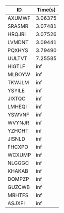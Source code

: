 |ID|Time(s)|
|-|-|
|AXUMWF|3.06375|
|SRASMR|3.07481|
|HRQJRI|3.07526|
|LVMDNT|3.09441|
|PQXHYS|3.79490|
|UULTVT|7.25585|
|HIGTLF|inf|
|MLBOYW|inf|
|TKWJLM|inf|
|YSYILE|inf|
|JIXTQC|inf|
|LMHEQI|inf|
|YSWVNF|inf|
|WVYNJR|inf|
|YZHOHT|inf|
|JISNLD|inf|
|FHCXPO|inf|
|WCXUMP|inf|
|NLGGGC|inf|
|KHAKAB|inf|
|DOMPZP|inf|
|GUZCWB|inf|
|MRHTFS|inf|
|ASJXFI|inf|
